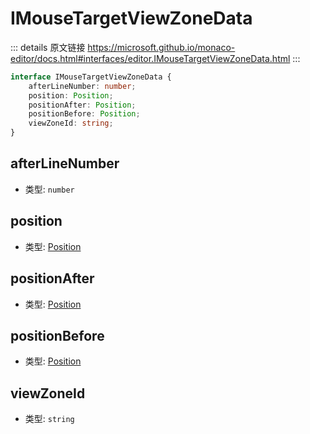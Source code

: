 # IMouseTargetViewZoneData

<backTop />
        
::: details 原文链接
https://microsoft.github.io/monaco-editor/docs.html#interfaces/editor.IMouseTargetViewZoneData.html
:::

```ts
interface IMouseTargetViewZoneData {
    afterLineNumber: number;
    position: Position;
    positionAfter: Position;
    positionBefore: Position;
    viewZoneId: string;
}
```

## afterLineNumber
- 类型: `number`
## position
- 类型: [Position](/api/Position.md)
## positionAfter
- 类型: [Position](/api/Position.md)
## positionBefore
- 类型: [Position](/api/Position.md)
## viewZoneId
- 类型: `string`